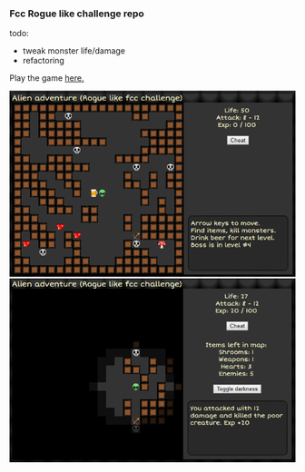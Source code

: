 
### Fcc Rogue like challenge repo

todo:

* tweak monster life/damage
* refactoring

Play the game [here.]()

![pic1](alien2.png)
![pic2](alien1.png)

